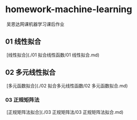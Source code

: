 # homework-machine-learning
​	吴恩达网课机器学习课后作业

## 01 线性拟合

​	[线性拟合](./01 拟合线性函数/01 线性拟合.md)

## 02 多元线性拟合

​	[多元函数拟合](./02 拟合多元线性函数/02 多元函数拟合.md)

### 03 正规矩阵法

​	[正规矩阵法拟合](./03 正规矩阵法/03 正规矩阵法拟合.md)
